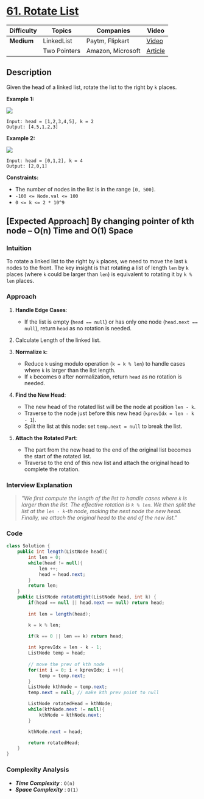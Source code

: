 # [61. Rotate List](https://leetcode.com/problems/rotate-list/description/)

| Difficulty | Topics       | Companies         | Video                                 |
| ---------- | ------------ | ----------------- | ------------------------------------- |
| **Medium** | LinkedList   | Paytm, Flipkart   | [Video](https://youtu.be/ysytSSXpAI0) |
|            | Two Pointers | Amazon, Microsoft | [Article](https://www.geeksforgeeks.org/rotate-a-linked-list/)|

## Description

Given the head of a linked list, rotate the list to the right by `k` places.


**Example 1:**

![](https://assets.leetcode.com/uploads/2020/11/13/rotate1.jpg)

```
Input: head = [1,2,3,4,5], k = 2
Output: [4,5,1,2,3]
```

**Example 2:**

![](https://assets.leetcode.com/uploads/2020/11/13/roate2.jpg)

```
Input: head = [0,1,2], k = 4
Output: [2,0,1]
``` 

**Constraints:**
- The number of nodes in the list is in the range `[0, 500]`.
- `-100 <= Node.val <= 100`
- `0 <= k <= 2 * 10^9`


## [Expected Approach] By changing pointer of kth node – O(n) Time and O(1) Space

### **Intuition**

To rotate a linked list to the right by `k` places, we need to move the last `k` nodes to the front. The key insight is that rotating a list of length `len` by `k` places (where `k` could be larger than `len`) is equivalent to rotating it by `k % len` places.

### **Approach**

1. **Handle Edge Cases**:
   - If the list is empty (`head == null`) or has only one node (`head.next == null`), return `head` as no rotation is needed.

2. Calculate Length of the linked list.

3. **Normalize `k`**:
   - Reduce `k` using modulo operation (`k = k % len`) to handle cases where `k` is larger than the list length.
   - If `k` becomes `0` after normalization, return `head` as no rotation is needed.

4. **Find the New Head**:
   - The new head of the rotated list will be the node at position `len - k`.
   - Traverse to the node just before this new head (`kprevIdx = len - k - 1`).
   - Split the list at this node: set `temp.next = null` to break the list.

5. **Attach the Rotated Part**:
   - The part from the new head to the end of the original list becomes the start of the rotated list.
   - Traverse to the end of this new list and attach the original head to complete the rotation.


### **Interview Explanation**

> *"We first compute the length of the list to handle cases where `k` is larger than the list. The effective rotation is `k % len`. We then split the list at the `len - k`-th node, making the next node the new head. Finally, we attach the original head to the end of the new list."*

### Code
```java
class Solution {
    public int length(ListNode head){
        int len = 0;
        while(head != null){
            len ++;
            head = head.next;
        }
        return len;
    }
    public ListNode rotateRight(ListNode head, int k) {
        if(head == null || head.next == null) return head;
        
        int len = length(head);

        k = k % len;
        
        if(k == 0 || len == k) return head;

        int kprevIdx = len - k - 1;
        ListNode temp = head;
        
        // move the prev of kth node
        for(int i = 0; i < kprevIdx; i ++){
            temp = temp.next;
        }
        ListNode kthNode = temp.next;
        temp.next = null; // make kth prev point to null

        ListNode rotatedHead = kthNode;
        while(kthNode.next != null){
            kthNode = kthNode.next; 
        }

        kthNode.next = head;

        return rotatedHead;
    }   
}
```

### Complexity Analysis

- ***Time Complexity*** : `O(n)`
- ***Space Complexity*** : `O(1)`
